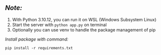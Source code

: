 ## *Note:* 
1. With Python 3.10.12, you can run it on WSL (Windows Subsystem Linux)
2. Start the server with `python app.py` on terminal
3. Optionally you can use venv to handle the package management of pip

*Install package with command:*
```
pip install -r requirements.txt
```
